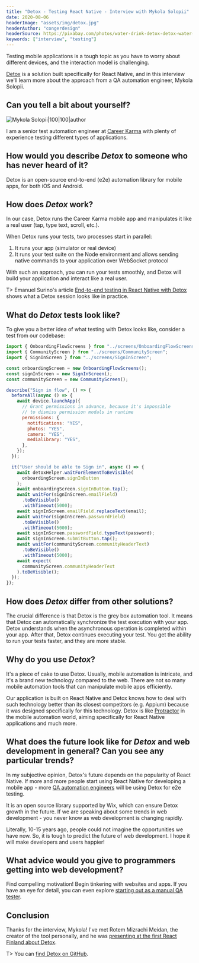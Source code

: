 ```yaml
---
title: "Detox - Testing React Native - Interview with Mykola Solopii"
date: 2020-08-06
headerImage: "assets/img/detox.jpg"
headerAuthor: "congerdesign"
headerSource: https://pixabay.com/photos/water-drink-detox-detox-water-1487304/
keywords: ["interview", "testing"]
---
```


Testing mobile applications is a tough topic as you have to worry about different devices, and the interaction model is challenging.

[Detox](https://github.com/wix/Detox) is a solution built specifically for React Native, and in this interview we'll learn more about the approach from a QA automation engineer, Mykola Solopii.

## Can you tell a bit about yourself?

![Mykola Solopii|100|100|author](assets/img/mykola.jpg)

I am a senior test automation engineer at [Career Karma](https://careerkarma.com/) with plenty of experience testing different types of applications.

## How would you describe _Detox_ to someone who has never heard of it?

Detox is an open-source end-to-end (e2e) automation library for mobile apps, for both iOS and Android.

## How does _Detox_ work?

In our case, Detox runs the Career Karma mobile app and manipulates it like a real user (tap, type text, scroll, etc.).

When Detox runs your tests, two processes start in parallel:

1. It runs your app (simulator or real device)
2. It runs your test suite on the Node environment and allows sending native commands to your application over WebSocket protocol

With such an approach, you can run your tests smoothly, and Detox will build your application and interact like a real user.

T> Emanuel Surino's article [End-to-end testing in React Native with Detox](https://blog.logrocket.com/end-to-end-testing-in-react-native-with-detox/) shows what a Detox session looks like in practice.

## What do _Detox_ tests look like?

To give you a better idea of what testing with Detox looks like, consider a test from our codebase:

```javascript
import { OnboardingFlowScreens } from "../screens/OnboardingFlowScreens";
import { CommunityScreen } from "../screens/CommunityScreen";
import { SignInScreen } from "../screens/SignInScreen";

const onboardingScreen = new OnboardingFlowScreens();
const signInScreen = new SignInScreen();
const communityScreen = new CommunityScreen();

describe("Sign in flow", () => {
  beforeAll(async () => {
    await device.launchApp({
      // Grant permissions in advance, because it's impossible
      // to dismiss permission modals in runtime
      permissions: {
        notifications: "YES",
        photos: "YES",
        camera: "YES",
        medialibrary: "YES",
      },
    });
  });

  it("User should be able to Sign in", async () => {
    await detoxHelper.waitForElementToBeVisible(
      onboardingScreen.signInButton
    );
    await onboardingScreen.signInButton.tap();
    await waitFor(signInScreen.emailField)
      .toBeVisible()
      .withTimeout(5000);
    await signInScreen.emailField.replaceText(email);
    await waitFor(signInScreen.passwordField)
      .toBeVisible()
      .withTimeout(5000);
    await signInScreen.passwordField.typeText(password);
    await signInScreen.submitButton.tap();
    await waitFor(communityScreen.communityHeaderText)
      .toBeVisible()
      .withTimeout(5000);
    await expect(
      communityScreen.communityHeaderText
    ).toBeVisible();
  });
});
```

## How does _Detox_ differ from other solutions?

The crucial difference is that Detox is the grey box automation tool. It means that Detox can automatically synchronize the test execution with your app. Detox understands when the asynchronous operation is completed within your app. After that, Detox continues executing your test. You get the ability to run your tests faster, and they are more stable.

## Why do you use _Detox_?

It's a piece of cake to use Detox. Usually, mobile automation is intricate, and it's a brand new technology compared to the web. There are not so many mobile automation tools that can manipulate mobile apps efficiently.

Our application is built on React Native and Detox knows how to deal with such technology better than its closest competitors (e.g. Appium) because it was designed specifically for this technology. Detox is like [Protractor](https://github.com/angular/protractor) in the mobile automation world, aiming specifically for React Native applications and much more.

## What does the future look like for _Detox_ and web development in general? Can you see any particular trends?

In my subjective opinion, Detox's future depends on the popularity of React Native. If more and more people start using React Native for developing a mobile app - more [QA automation engineers](https://careerkarma.com/careers/quality-assurance-engineer) will be using Detox for e2e testing.

It is an open source library supported by Wix, which can ensure Detox growth in the future. If we are speaking about some trends in web development - you never know as web development is changing rapidly.

Literally, 10-15 years ago, people could not imagine the opportunities we have now. So, it is tough to predict the future of web development. I hope it will make developers and users happier!

## What advice would you give to programmers getting into web development?

Find compelling motivation! Begin tinkering with websites and apps. If you have an eye for detail, you can even explore [starting out as a manual QA tester](https://careerkarma.com/blog/manual-to-automation-tester/).

## Conclusion

Thanks for the interview, Mykola! I've met Rotem Mizrachi Meidan, the creator of the tool personally, and he was [presenting at the first React Finland about Detox](https://www.youtube.com/watch?v=iCmqaMrrZMA).

T> You can [find Detox on GitHub](https://github.com/wix/Detox).
